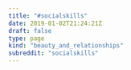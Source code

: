 ```yaml
---
title: "#socialskills"
date: 2019-01-02T21:24:21Z
draft: false
type: page
kind: "beauty_and_relationships"
subreddit: "socialskills"
---
```

